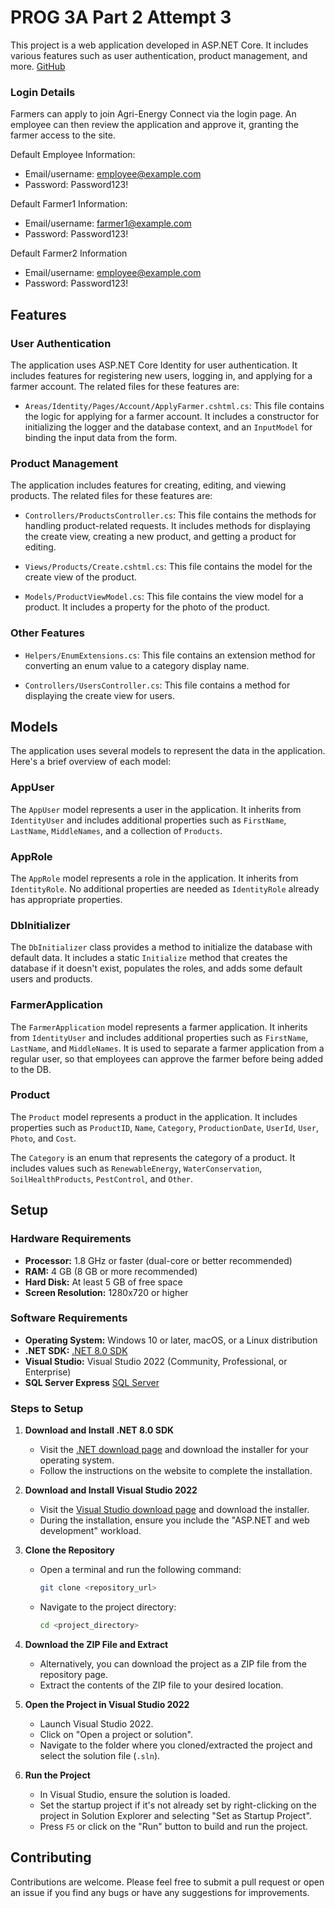 # PROG 3A Part 2 Attempt 3

This project is a web application developed in ASP.NET Core. It includes various features such as user authentication, product management, and more.
[GitHub](https://github.com/ST10204902/ST10204902-PROG-3A-Part-2)

### Login Details
Farmers can apply to join Agri-Energy Connect via the login page. An employee can then review the application and approve it, granting the farmer access to the site.

Default Employee Information:
- Email/username: employee@example.com
- Password: Password123!

Default Farmer1 Information:
- Email/username: farmer1@example.com
- Password: Password123!

Default Farmer2 Information
- Email/username: employee@example.com
- Password: Password123!

## Features

### User Authentication

The application uses ASP.NET Core Identity for user authentication. It includes features for registering new users, logging in, and applying for a farmer account. The related files for these features are:

- `Areas/Identity/Pages/Account/ApplyFarmer.cshtml.cs`: This file contains the logic for applying for a farmer account. It includes a constructor for initializing the logger and the database context, and an `InputModel` for binding the input data from the form.

### Product Management

The application includes features for creating, editing, and viewing products. The related files for these features are:

- `Controllers/ProductsController.cs`: This file contains the methods for handling product-related requests. It includes methods for displaying the create view, creating a new product, and getting a product for editing.

- `Views/Products/Create.cshtml.cs`: This file contains the model for the create view of the product.

- `Models/ProductViewModel.cs`: This file contains the view model for a product. It includes a property for the photo of the product.

### Other Features

- `Helpers/EnumExtensions.cs`: This file contains an extension method for converting an enum value to a category display name.

- `Controllers/UsersController.cs`: This file contains a method for displaying the create view for users.

## Models

The application uses several models to represent the data in the application. Here's a brief overview of each model:

### AppUser

The `AppUser` model represents a user in the application. It inherits from `IdentityUser` and includes additional properties such as `FirstName`, `LastName`, `MiddleNames`, and a collection of `Products`.

### AppRole

The `AppRole` model represents a role in the application. It inherits from `IdentityRole`. No additional properties are needed as `IdentityRole` already has appropriate properties.

### DbInitializer

The `DbInitializer` class provides a method to initialize the database with default data. It includes a static `Initialize` method that creates the database if it doesn't exist, populates the roles, and adds some default users and products.

### FarmerApplication

The `FarmerApplication` model represents a farmer application. It inherits from `IdentityUser` and includes additional properties such as `FirstName`, `LastName`, and `MiddleNames`. It is used to separate a farmer application from a regular user, so that employees can approve the farmer before being added to the DB.

### Product

The `Product` model represents a product in the application. It includes properties such as `ProductID`, `Name`, `Category`, `ProductionDate`, `UserId`, `User`, `Photo`, and `Cost`.

The `Category` is an enum that represents the category of a product. It includes values such as `RenewableEnergy`, `WaterConservation`, `SoilHealthProducts`, `PestControl`, and `Other`.

## Setup

### Hardware Requirements
- **Processor:** 1.8 GHz or faster (dual-core or better recommended)
- **RAM:** 4 GB (8 GB or more recommended)
- **Hard Disk:** At least 5 GB of free space
- **Screen Resolution:** 1280x720 or higher

### Software Requirements
- **Operating System:** Windows 10 or later, macOS, or a Linux distribution
- **.NET SDK:** [.NET 8.0 SDK](https://dotnet.microsoft.com/download/dotnet/8.0)
- **Visual Studio:** Visual Studio 2022 (Community, Professional, or Enterprise)
- **SQL Server Express** [SQL Server](https://www.microsoft.com/en-us/sql-server/sql-server-downloads)

### Steps to Setup

1. **Download and Install .NET 8.0 SDK**
   - Visit the [.NET download page](https://dotnet.microsoft.com/download/dotnet/8.0) and download the installer for your operating system.
   - Follow the instructions on the website to complete the installation.

2. **Download and Install Visual Studio 2022**
   - Visit the [Visual Studio download page](https://visualstudio.microsoft.com/downloads/) and download the installer.
   - During the installation, ensure you include the "ASP.NET and web development" workload.

3. **Clone the Repository**
   - Open a terminal and run the following command:
     ```sh
     git clone <repository_url>
     ```
   - Navigate to the project directory:
     ```sh
     cd <project_directory>
     ```

4. **Download the ZIP File and Extract**
   - Alternatively, you can download the project as a ZIP file from the repository page.
   - Extract the contents of the ZIP file to your desired location.

5. **Open the Project in Visual Studio 2022**
   - Launch Visual Studio 2022.
   - Click on "Open a project or solution".
   - Navigate to the folder where you cloned/extracted the project and select the solution file (`.sln`).

6. **Run the Project**
   - In Visual Studio, ensure the solution is loaded.
   - Set the startup project if it's not already set by right-clicking on the project in Solution Explorer and selecting "Set as Startup Project".
   - Press `F5` or click on the "Run" button to build and run the project.

## Contributing

Contributions are welcome. Please feel free to submit a pull request or open an issue if you find any bugs or have any suggestions for improvements.
